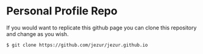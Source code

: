 # Personal Profile Repo

If you would want to replicate this github page you can clone this repository and 
change as you wish.
```markdown
$ git clone https://github.com/jezur/jezur.github.io
```

